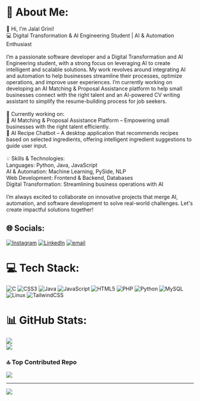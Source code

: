 # 💫 About Me:
👋 Hi, I'm Jalal Grini!<br>💻 Digital Transformation & AI Engineering Student | AI & Automation Enthusiast<br><br>I’m a passionate software developer and a Digital Transformation and AI Engineering student, with a strong focus on leveraging AI to create intelligent and scalable solutions. My work revolves around integrating AI and automation to help businesses streamline their processes, optimize operations, and improve user experiences. I’m currently working on developing an AI Matching & Proposal Assistance platform to help small businesses connect with the right talent and an AI-powered CV writing assistant to simplify the resume-building process for job seekers.<br><br>🔹 Currently working on:<br>🤖 AI Matching & Proposal Assistance Platform – Empowering small businesses with the right talent efficiently.<br>📄 AI Recipe Chatbot – A desktop application that recommends recipes based on selected ingredients, offering intelligent ingredient suggestions to guide user input.<br><br>💡 Skills & Technologies:<br>Languages: Python, Java, JavaScript<br>AI & Automation: Machine Learning, PySide, NLP<br>Web Development: Frontend & Backend, Databases<br>Digital Transformation: Streamlining business operations with AI<br><br>I’m always excited to collaborate on innovative projects that merge AI, automation, and software development to solve real-world challenges. Let's create impactful solutions together!


## 🌐 Socials:
[![Instagram](https://img.shields.io/badge/Instagram-%23E4405F.svg?logo=Instagram&logoColor=white)](https://www.instagram.com/jalal__gr/?next=%2F) [![LinkedIn](https://img.shields.io/badge/LinkedIn-%230077B5.svg?logo=linkedin&logoColor=white)](https://www.linkedin.com/in/jalal-grini-795b74316/) [![email](https://img.shields.io/badge/Email-D14836?logo=gmail&logoColor=white)](mailto:jalal.grini@etu.uae.ac.ma) 

# 💻 Tech Stack:
![C](https://img.shields.io/badge/c-%2300599C.svg?style=for-the-badge&logo=c&logoColor=white) ![CSS3](https://img.shields.io/badge/css3-%231572B6.svg?style=for-the-badge&logo=css3&logoColor=white) ![Java](https://img.shields.io/badge/java-%23ED8B00.svg?style=for-the-badge&logo=openjdk&logoColor=white) ![JavaScript](https://img.shields.io/badge/javascript-%23323330.svg?style=for-the-badge&logo=javascript&logoColor=%23F7DF1E) ![HTML5](https://img.shields.io/badge/html5-%23E34F26.svg?style=for-the-badge&logo=html5&logoColor=white) ![PHP](https://img.shields.io/badge/php-%23777BB4.svg?style=for-the-badge&logo=php&logoColor=white) ![Python](https://img.shields.io/badge/python-3670A0?style=for-the-badge&logo=python&logoColor=ffdd54) ![MySQL](https://img.shields.io/badge/mysql-4479A1.svg?style=for-the-badge&logo=mysql&logoColor=white) ![Linux](https://img.shields.io/badge/linux-%23FCC624.svg?style=for-the-badge&logo=linux&logoColor=black) ![TailwindCSS](https://img.shields.io/badge/tailwindcss-%2338B2AC.svg?style=for-the-badge&logo=tailwind-css&logoColor=white)

# 📊 GitHub Stats:
![](https://github-readme-stats.vercel.app/api?username=JalalGrini&theme=dark&hide_border=false&include_all_commits=true&count_private=false)<br/>
![](https://github-readme-stats.vercel.app/api/top-langs/?username=JalalGrini&theme=dark&hide_border=false&include_all_commits=true&count_private=false&layout=compact)

### 🔝 Top Contributed Repo
![](https://github-contributor-stats.vercel.app/api?username=JalalGrini&limit=5&theme=dark&combine_all_yearly_contributions=true)

---
[![](https://visitcount.itsvg.in/api?id=JalalGrini&icon=0&color=0)](https://visitcount.itsvg.in)
